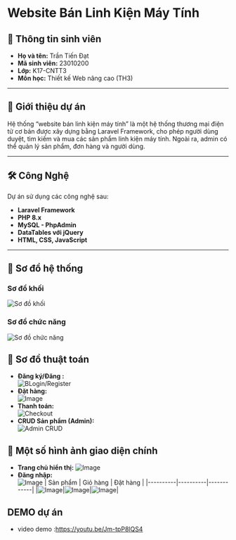 # Website Bán Linh Kiện Máy Tính 

## 👤 Thông tin sinh viên

- **Họ và tên:** Trần Tiến Đạt  
- **Mã sinh viên:** 23010200 
- **Lớp:** K17-CNTT3  
- **Môn học:** Thiết kế Web nâng cao (TH3)  

---
## 📝 Giới thiệu dự án
Hệ thống “website bán linh kiện máy tính” là một hệ thống thương mại điện tử cơ bản được xây dựng bằng Laravel Framework, cho phép người dùng duyệt, tìm kiếm và mua các sản phẩm linh kiện máy tính. Ngoài ra, admin có thể quản lý sản phẩm, đơn hàng và người dùng.

---
## 🛠️ Công Nghệ
Dự án sử dụng các công nghệ sau:
- **Laravel Framework**
- **PHP 8.x**
- **MySQL - PhpAdmin**
- **DataTables với jQuery**
- **HTML, CSS, JavaScript**

---

## 📍 Sơ đồ hệ thống
### Sơ đồ khối
![Sơ đồ khối](https://github.com/user-attachments/assets/7c41868a-561f-4aa5-a20e-1ebb3156c71f)
### Sơ đồ chức năng
![Sơ đồ chức năng](https://github.com/user-attachments/assets/223548a8-c193-46c9-b5c7-2335b2a9f483)
## 📍 Sơ đồ thuật toán

- **Đăng ký/Đăng :**  
  ![BLogin/Register](https://github.com/user-attachments/assets/699fff31-ea1f-4e15-9ebc-792e9e04c570)
- **Đặt hàng:**  
  ![Image](https://github.com/user-attachments/assets/72d6ef47-5540-4464-8e1f-b58deb60eb12) 
- **Thanh toán:**  
  ![Checkout](https://github.com/user-attachments/assets/8f7b4eaf-63b7-45e0-8b6a-f0e1d652bc53)
- **CRUD Sản phẩm (Admin):**  
  ![Admin CRUD](https://github.com/user-attachments/assets/51f00237-19f6-4da0-9032-147f741cf752)

## 🔳 Một số hình ảnh giao diện chính

- **Trang chủ hiển thị:**
  ![Image](https://github.com/user-attachments/assets/92b20035-3f73-4f2e-bd4a-0e09092918f3)
- **Đăng nhập:**  
  ![Image](https://github.com/user-attachments/assets/f1a2d9d8-9098-41ed-9ee6-d600f63192a2)
  | Sản phẩm | Giỏ hàng | Đặt hàng |
  |----------|----------|------------|
  |![Image](https://github.com/user-attachments/assets/3550db46-8344-422c-acdb-b9fc2b1c89c9)|![Image](https://github.com/user-attachments/assets/259bb4bc-b408-4bca-94b0-9d35a6f1f5a3)|![Image](https://github.com/user-attachments/assets/a290a9c6-8343-42c9-9dfe-cb21672d0c72)|

## DEMO dự án
- video demo :https://youtu.be/Jm-tpP8lQS4

